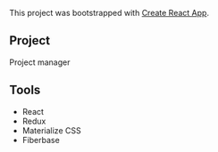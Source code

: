 This project was bootstrapped with [Create React App](https://github.com/facebook/create-react-app).

## Project

Project manager

## Tools

- React
- Redux
- Materialize CSS
- Fiberbase

